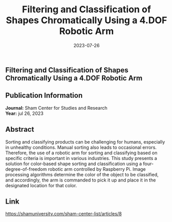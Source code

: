 ﻿---
title: "Filtering and Classification of Shapes Chromatically Using a 4.DOF Robotic Arm"
date: 2023-07-26
draft: false
description: "A smart approach for real-time inspection and selection of objects in continuous flow using image processing and a mechatronic color sorting system."
tags: 
  - Robotics
  - Mechatronics
  - Academic
---



## Filtering and Classification of Shapes Chromatically Using a 4.DOF Robotic Arm

 
 
## Publication Information

**Journal:** Sham Center for Studies and Research  
**Year:** jul 26, 2023  


## Abstract

Sorting and classifying products can be challenging for humans, especially in unhealthy conditions. Manual sorting also leads to occasional errors. Therefore, the use of a robotic arm for sorting and classifying based on specific criteria is important in various industries. This study presents a solution for color-based shape sorting and classification using a four-degree-of-freedom robotic arm controlled by Raspberry Pi. Image processing algorithms determine the color of the object to be classified, and accordingly, the arm is commanded to pick it up and place it in the designated location for that color.



## Link

https://shamuniversity.com/sham-center-list/articles/8